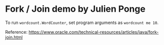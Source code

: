 # Fork / Join demo by Julien Ponge

To run `wordcount.WordCounter`, set program arguments as `wordcount me 10`.

Reference: https://www.oracle.com/technical-resources/articles/java/fork-join.html
